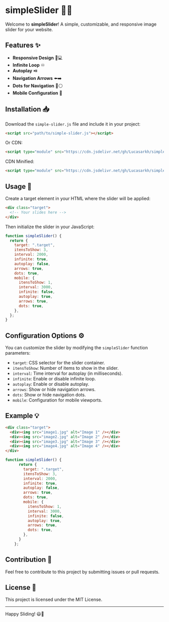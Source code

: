 # simpleSlider 📸🎉

Welcome to **simpleSlider**! A simple, customizable, and responsive image slider for your website.

## Features ✨

- **Responsive Design** 📱💻
- **Infinite Loop** ♾️
- **Autoplay** ⏯️
- **Navigation Arrows** ⬅️➡️
- **Dots for Navigation** 🔵⚪
- **Mobile Configuration** 📲

## Installation 📥

Download the `simple-slider.js` file and include it in your project:

```html
<script src="path/to/simple-slider.js"></script>
```

Or CDN:

```html
<script type="module" src="https://cdn.jsdelivr.net/gh/Lucasarkh/simple-slider/simple-slider.js"></script>
```

CDN Minified: 
```html
<script type="module" src="https://cdn.jsdelivr.net/gh/Lucasarkh/simple-slider/simple-slider.min.js"></script>
```

## Usage 🚀

Create a target element in your HTML where the slider will be applied:

```html
<div class="target">
  <!-- Your slides here -->
</div>
```

Then initialize the slider in your JavaScript:

```javascript
function simpleSlider() {
  return {
    target: ".target",
    itensToShow: 3,
    interval: 2000,
    infinite: true,
    autoplay: false,
    arrows: true,
    dots: true,
    mobile: {
      itensToShow: 1,
      interval: 3000,
      infinite: false,
      autoplay: true,
      arrows: true,
      dots: true,
    },
  };
}
```

## Configuration Options ⚙️

You can customize the slider by modifying the `simpleSlider` function parameters:

- `target`: CSS selector for the slider container.
- `itensToShow`: Number of items to show in the slider.
- `interval`: Time interval for autoplay (in milliseconds).
- `infinite`: Enable or disable infinite loop.
- `autoplay`: Enable or disable autoplay.
- `arrows`: Show or hide navigation arrows.
- `dots`: Show or hide navigation dots.
- `mobile`: Configuration for mobile viewports.

## Example 💡

```html
<div class="target">
  <div><img src="image1.jpg" alt="Image 1" /></div>
  <div><img src="image2.jpg" alt="Image 2" /></div>
  <div><img src="image3.jpg" alt="Image 3" /></div>
  <div><img src="image4.jpg" alt="Image 4" /></div>
</div>
```

```javascript
function simpleSlider() {
      return {
        target: ".target",
        itensToShow: 3,
        interval: 2000,
        infinite: true,
        autoplay: false,
        arrows: true,
        dots: true,
        mobile: {
          itensToShow: 1,
          interval: 3000,
          infinite: false,
          autoplay: true,
          arrows: true,
          dots: true,
        },
      }
    };
```

## Contribution 🤝

Feel free to contribute to this project by submitting issues or pull requests.

## License 📄

This project is licensed under the MIT License.

---

Happy Sliding! 😃🎢
